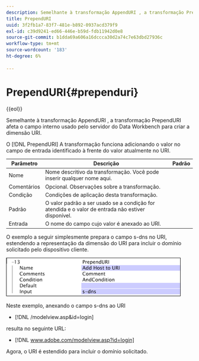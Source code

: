 ```yaml
---
description: Semelhante à transformação AppendURI , a transformação PrependURI afeta o campo interno usado pelo servidor do Data Workbench para criar a dimensão URI.
title: PrependURI
uuid: 3f2fb1a7-83f7-481e-b892-0937acd379f9
exl-id: c39d9241-ed66-446e-b59d-fdb11942d0e8
source-git-commit: b1dda69a606a16dccca30d2a74c7e63dbd27936c
workflow-type: tm+mt
source-wordcount: '183'
ht-degree: 6%

---
```


# PrependURI{#prependuri}

{{eol}}

Semelhante à transformação AppendURI , a transformação PrependURI afeta o campo interno usado pelo servidor do Data Workbench para criar a dimensão URI.

O [!DNL PrependURI] A transformação funciona adicionando o valor no campo de entrada identificado à frente do valor atualmente no URI.

| Parâmetro | Descrição | Padrão |
|---|---|---|
| Nome | Nome descritivo da transformação. Você pode inserir qualquer nome aqui. |  |
| Comentários | Opcional. Observações sobre a transformação. |  |
| Condição | Condições de aplicação desta transformação. |  |
| Padrão | O valor padrão a ser usado se a condição for atendida e o valor de entrada não estiver disponível. |  |
| Entrada | O nome do campo cujo valor é anexado ao URI. |  |

O exemplo a seguir simplesmente prepara o campo s-dns no URI, estendendo a representação da dimensão do URI para incluir o domínio solicitado pelo dispositivo cliente.

![](assets/cfg_TransformationType_PrependURI.png)

Neste exemplo, anexando o campo s-dns ao URI

* [!DNL /modelview.asp&id=login]

resulta no seguinte URL:

* [!DNL www.adobe.com/modelview.asp?id=login]

Agora, o URI é estendido para incluir o domínio solicitado.
